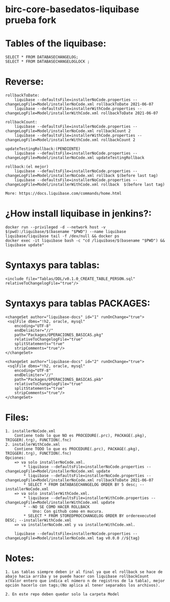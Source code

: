 # birc-core-basedatos-liquibase  prueba fork

# Tables of the liquibase:
    SELECT * FROM DATABASECHANGELOG;
    SELECT * FROM DATABASECHANGELOGLOCK ;

# Reverse:
    rollbackToDate:
        liquibase --defaultsFile=installerNoCode.properties --changeLogFile=Model/installerNoCode.xml rollbackToDate 2021-06-07
        liquibase --defaultsFile=installerWithCode.properties --changeLogFile=Model/installerWithCode.xml rollbackToDate 2021-06-07

    rollbackCount:
        liquibase --defaultsFile=installerNoCode.properties --changeLogFile=Model/installerNoCode.xml rollbackCount 2
        liquibase --defaultsFile=installerWithCode.properties --changeLogFile=Model/installerWithCode.xml rollbackCount 2
    
    updateTestingRollback:(PENDIENTE)
        liquibase --defaultsFile=installerNoCode.properties --changeLogFile=Model/installerNoCode.xml updateTestingRollback

    rollback:(el mejor)
        liquibase --defaultsFile=installerNoCode.properties --changeLogFile=Model/installerNoCode.xml rollback $(before last tag)
        liquibase --defaultsFile=installerNoCode.properties --changeLogFile=Model/installerWithCode.xml rollback  $(before last tag)
    
    More: https://docs.liquibase.com/commands/home.html

# ¿How install liquibase in jenkins?:
    docker run --privileged -d --network host -v $(pwd):/liquibase/$(basename "$PWD") --name liquibase liquibase/liquibase tail -f /dev/null && docker ps
    docker exec -it liquibase bash -c "cd /liquibase/$(basename "$PWD") && liquibase update"

# Syntaxys para tablas:
    <include file="Tablas/DDL/v0.1.0_CREATE_TABLE_PERSON.sql" relativeToChangelogFile="true"/>

# Syntaxys para tablas PACKAGES:    
    <changeSet author="liquibase-docs" id="1" runOnChange="true">
     <sqlFile dbms="!h2, oracle, mysql"
        encoding="UTF-8"
        endDelimiter="//"
        path="Packages/OPERACIONES_BASICAS.pkg"
        relativeToChangelogFile="true"
        splitStatements="true"
        stripComments="true"/>
    </changeSet>

    <changeSet author="liquibase-docs" id="2" runOnChange="true">
     <sqlFile dbms="!h2, oracle, mysql"
        encoding="UTF-8"
        endDelimiter="//"
        path="Packages/OPERACIONES_BASICAS.pkb"
        relativeToChangelogFile="true"
        splitStatements="true"
        stripComments="true"/>
    </changeSet>
# Files:
    1. installerNoCode.xml
        Contiene todo lo que NO es PROCEDURE(.prc), PACKAGE(.pkg), TRIGGER(.trg), FUNCTION(.fnc)
    2. installerWithCode.xml
        Contiene TODO lo que es PROCEDURE(.prc), PACKAGE(.pkg), TRIGGER(.trg), FUNCTION(.fnc)
    Opciones: 
        => va solo installerNoCode.xml.
            * liquibase --defaultsFile=installerNoCode.properties --changeLogFile=Model/installerNoCode.xml update
            * liquibase --defaultsFile=installerNoCode.properties --changeLogFile=Model/installerNoCode.xml rollbackToDate 2021-06-07
            * SELECT * FROM DATABASECHANGELOG ORDER BY 5 desc; --installerNoCode.xml
        => va solo installerWithCode.xml.
            * liquibase --defaultsFile=installerWithCode.properties --changeLogFile=Model/installerWithCode.xml update
            * --NO SE COMO HACER ROLLBACK
                Uno: Con github como en mucura.
            * SELECT * FROM STOREDPROCCHANGELOG ORDER BY orderexecuted DESC; --installerWithCode.xml
        => va installerNoCode.xml y va installerWithCode.xml.

        liquibase --defaultsFile=installerNoCode.properties --changeLogFile=Model/installerNoCode.xml tag v0.0.0 //${tag}
# Notes:
    1. Las tablas siempre deben ir al final ya que el rollback se hace de abajo hacia arriba y se puede hacer con liquibase rollbackCount x(Valor entero que indica el número n de registros de la tabla), mejor opción hacerlo con tags;(No aplica al tener separados los archivos).

    2. En este repo deben quedar solo la carpeta Model
